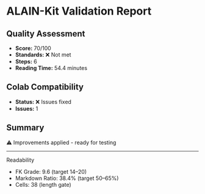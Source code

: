 # ALAIN-Kit Validation Report

## Quality Assessment
- **Score:** 70/100
- **Standards:** ❌ Not met
- **Steps:** 6
- **Reading Time:** 54.4 minutes

## Colab Compatibility
- **Status:** ❌ Issues fixed
- **Issues:** 1

## Summary
⚠️ Improvements applied - ready for testing

---
Readability
- FK Grade: 9.6 (target 14–20)
- Markdown Ratio: 38.4% (target 50–65%)
- Cells: 38 (length gate)
